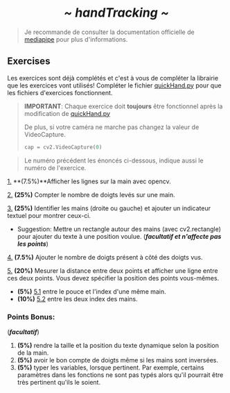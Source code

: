 <h1 align="center"> <i><b> ~ handTracking ~ </i></b></h1>

>Je recommande de consulter la documentation officielle de [mediapipe](https://google.github.io/mediapipe/solutions/hands.html) pour plus d'informations.

## Exercises
Les exercices sont déjà complétés et c'est à vous de compléter la librairie que les exercices vont utilisés!
Compléter le fichier [quickHand.py](./exercises/quickHand.py) pour que les fichiers d'exercices fonctionnent.
> **IMPORTANT**: Chaque exercice doit **toujours** être fonctionnel après la modification de [quickHand.py](./exercises/quickHand.py)
> 
> De plus, si votre caméra ne marche pas changez la valeur de VideoCapture.
>```py
>cap = cv2.VideoCapture(0)
>```

>Le numéro précédent les énoncés ci-dessous, indique aussi le numéro de l'exercice.

[1.](exercises/exercise1.py) **(7.5%)**Afficher  les lignes sur la main avec opencv.

[2.](exercises/exercise2.py) **(25%)** Compter le nombre de doigts levés sur une main.

[3.](exercises/exercise3.py) **(25%)** Identifier les mains (droite ou gauche) et ajouter un indicateur textuel pour montrer ceux-ci.
   - Suggestion: Mettre un rectangle autour des mains (avec cv2.rectangle) pour ajouter du texte à une position voulue. (***facultatif et n'affecte pas les points***)
  
[4.](exercises/exercise4.py) **(7.5%)** Ajouter le nombre de doigts présent à côté des doigts vus.

[5.](exercises/exercise5.py) **(20%)** Mesurer la distance entre deux points et afficher une ligne entre ces deux points. Vous devez spécifier la position des points vous-mêmes.
   - **(5%)** [5.1](exercises/exercise5.1.py) entre le pouce et l'index d'une même main.
   - **(10%)** [5.2](exercises/exercise5.2.py) entre les deux index des mains.

### Points Bonus:
(***facultatif***)
1. **(5%)** rendre la taille et la position du texte dynamique selon la position de la main.
2. **(5%)** avoir le bon compte de doigts même si les mains sont inversées.
3. **(5%)** typer les variables, lorsque pertinent. Par exemple, certains paramètres dans les fonctions ne sont pas typés alors qu'il pourrait être très pertinent qu'ils le soient.
